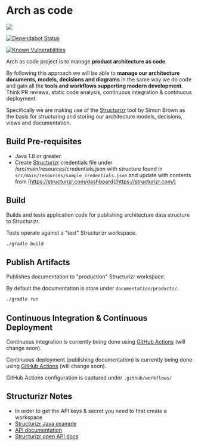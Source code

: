 # Arch as code

![](https://github.com/nahknarmi/arch-as-code/workflows/Build%20&%20Test/badge.svg) 

[![Dependabot Status](https://api.dependabot.com/badges/status?host=github&repo=nahknarmi/arch-as-code)](https://dependabot.com)

[![Known Vulnerabilities](https://snyk.io/test/github/nahknarmi/arch-as-code/badge.svg)](https://snyk.io/test/github/nahknarmi/arch-as-code)


Arch as code project is to manage **product architecture as code**. 

By following this approach we will be able to **manage our architecture documents, models, decisions and diagrams** in the same way we do code and gain all the **tools and workflows supporting modern development**. Think PR reviews, static code analysis, continuous integration & continuous deployment.

Specifically we are making use of the [Structurizr](https://structurizr.com/) tool by Simon Brown as the basis for structuring and storing our architecture models, decisions, views and documentation.

## Build Pre-requisites
- Java 1.8 or greater.
- Create [Structurizr](https://structurizr.com/) credentials file under /src/main/resources/credentials.json with structure found in `src/main/resources/sample_credentials.json` and update with contents from [https://structurizr.com/dashboard](https://structurizr.com/) 

## Build

Builds and tests application code for publishing architecture data structure to Structurizr.

Tests operate against a "test" Structurizr workspace.

```bash
./gradle build
```


## Publish Artifacts

Publishes documentation to "production" Structurizr workspace. 

By default the documentation is store under `documentation/products/`.

```bash
./gradle run
```

## Continuous Integration & Continuous Deployment

Continuous integration is currently being done using [GitHub Actions](https://github.com/nahknarmi/arch-as-code/actions) (will change soon).

Continuous deployment (publishing documentation) is currently being done using [GitHub Actions](https://github.com/nahknarmi/arch-as-code/actions) (will change soon). 

GitHub Actions configuration is captured under `.github/workflows/`

## Structurizr Notes
- In order to get the API keys & secret you need to first create a workspace
- [Structurizr Java example](https://github.com/structurizr/java-quickstart)
- [API documentation](https://structurizr.com/help/web-api)
- [Structurizr open API docs](https://structurizr.com/static/assets/structurizr-api.yaml)
